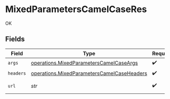 # MixedParametersCamelCaseRes

OK


## Fields

| Field                                                                                                    | Type                                                                                                     | Required                                                                                                 | Description                                                                                              | Example                                                                                                  |
| -------------------------------------------------------------------------------------------------------- | -------------------------------------------------------------------------------------------------------- | -------------------------------------------------------------------------------------------------------- | -------------------------------------------------------------------------------------------------------- | -------------------------------------------------------------------------------------------------------- |
| `args`                                                                                                   | [operations.MixedParametersCamelCaseArgs](../../models/operations/mixedparameterscamelcaseargs.md)       | :heavy_check_mark:                                                                                       | N/A                                                                                                      |                                                                                                          |
| `headers`                                                                                                | [operations.MixedParametersCamelCaseHeaders](../../models/operations/mixedparameterscamelcaseheaders.md) | :heavy_check_mark:                                                                                       | N/A                                                                                                      |                                                                                                          |
| `url`                                                                                                    | *str*                                                                                                    | :heavy_check_mark:                                                                                       | N/A                                                                                                      | http://localhost:35123/anything/mixedParams/path/pathValue/camelcase?query_string_param=queryValue       |